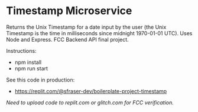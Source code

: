 # Timestamp Microservice

Returns the Unix Timestamp for a date input by the user (the Unix Timestamp is the time in milliseconds since midnight 1970-01-01 UTC). Uses Node and Express. FCC Backend API final project.

Instructions:

- npm install
- npm run start

See this code in production:

- <https://replit.com/@sfraser-dev/boilerplate-project-timestamp>

*Need to upload code to replit.com or glitch.com for FCC verification.*
